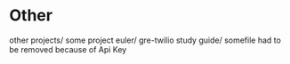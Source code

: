 # Other
other projects/ some project euler/ gre-twilio study guide/ somefile had to be removed because of Api Key
